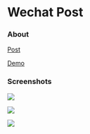 # Wechat Post

### About 

[Post](https://joway.wang/posts/Toy/2016-05-14-%E7%94%A8%E5%BE%AE%E4%BF%A1%E4%B8%8EGithub%E6%90%AD%E5%BB%BA%E4%B8%80%E4%B8%AA%E5%B1%9E%E4%BA%8E%E8%87%AA%E5%B7%B1%E7%9A%84%E5%BE%AE%E5%8D%9A.html)

[Demo](https://joway.wang/words/)

### Screenshots

![](https://dn-joway.qbox.me/1466481805761_10.pic.jpg)

![](https://dn-joway.qbox.me/1466481871804_%E5%B1%8F%E5%B9%95%E5%BF%AB%E7%85%A7%202016-06-21%2012.04.11.png)

![](https://dn-joway.qbox.me/1466481977176_%E5%B1%8F%E5%B9%95%E5%BF%AB%E7%85%A7%202016-06-21%2012.06.00.png)
